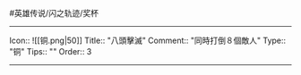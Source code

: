 #英雄传说/闪之轨迹/奖杯 

---

Icon:: ![[铜.png|50]]
Title:: "八頭擊滅"
Comment:: "同時打倒８個敵人"
Type:: "铜"
Tips:: ""
Order:: 3

---